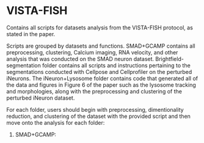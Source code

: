 # VISTA-FISH
Contains all scripts for datasets analysis from the VISTA-FISH protocol, as stated in the paper.

Scripts are grouped by datasets and functions. SMAD+GCAMP contains all preprocessing, clustering, Calcium imaging, RNA velocity, and other analysis that was conducted on the SMAD neuron dataset. Brightfield-segmentation folder contains all scripts and instructions pertaining to the segmentations conducted with Cellpose and Cellprofiler on the perturbed iNeurons. The iNeuron+Lysosome folder contains code that generated all of the data and figures in Figure 6 of the paper such as the lysosome tracking and morphologies, along with the preprocessing and clustering of the perturbed iNeuron dataset. 

For each folder, users should begin with preprocessing, dimentionality reduction, and clustering of the dataset with the provided script and then move onto the analysis for each folder:
1) SMAD+GCAMP:
    
